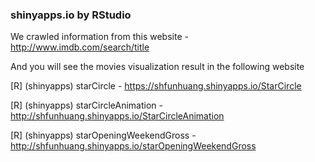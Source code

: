 ### shinyapps.io by RStudio

We crawled information from this website - http://www.imdb.com/search/title

And you will see the movies visualization result in the following website

[R]
(shinyapps) starCircle - https://shfunhuang.shinyapps.io/StarCircle

[R]
(shinyapps) starCircleAnimation - http://shfunhuang.shinyapps.io/StarCircleAnimation

[R]
(shinyapps) starOpeningWeekendGross - http://shfunhuang.shinyapps.io/starOpeningWeekendGross
